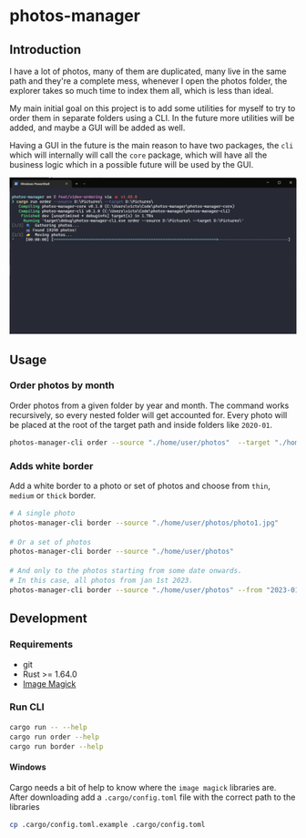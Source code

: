 # photos-manager

## Introduction

I have a lot of photos, many of them are duplicated, many live in the same path and they're a
complete mess, whenever I open the photos folder, the explorer takes so much time to index them
all, which is less than ideal.

My main initial goal on this project is to add some utilities for myself to try to order them in
separate folders using a CLI. In the future more utilities will be added, and maybe a GUI will be
added as well.

Having a GUI in the future is the main reason to have two packages, the `cli` which will internally
will call the `core` package, which will have all the business logic which in a possible future will
be used by the GUI.

![Ordering Photos by month](./screenshots/photos-manager.png)

## Usage

### Order photos by month

Order photos from a given folder by year and month. The command works recursively, so every nested
folder will get accounted for. Every photo will be placed at the root of the target path and
inside folders like `2020-01`.

```bash
photos-manager-cli order --source "./home/user/photos"  --target "./home/user/photos"
```

### Adds white border

Add a white border to a photo or set of photos and choose from `thin`, `medium` or `thick` border.

```bash
# A single photo
photos-manager-cli border --source "./home/user/photos/photo1.jpg"

# Or a set of photos
photos-manager-cli border --source "./home/user/photos"

# And only to the photos starting from some date onwards.
# In this case, all photos from jan 1st 2023.
photos-manager-cli border --source "./home/user/photos" --from "2023-01-01"
```

## Development

### Requirements

- git
- Rust >= 1.64.0
- [Image Magick](https://imagemagick.org/script/download.php)

### Run CLI

```bash
cargo run -- --help
cargo run order --help
cargo run border --help
```

#### Windows

Cargo needs a bit of help to know where the `image magick` libraries are. After downloading add a
`.cargo/config.toml` file with the correct path to the libraries

```bash
cp .cargo/config.toml.example .cargo/config.toml
```
